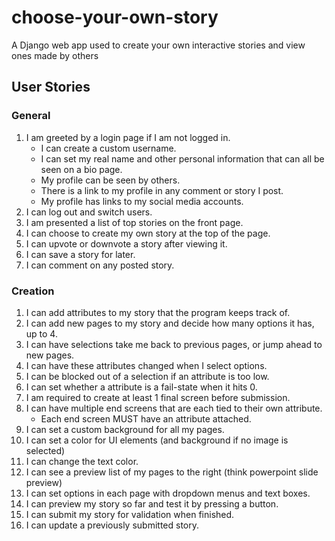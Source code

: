 # choose-your-own-story
A Django web app used to create your own interactive stories and view ones made by others

## User Stories
### General
1. I am greeted by a login page if I am not logged in.
    - I can create a custom username.
    - I can set my real name and other personal information that can all be seen on a bio page.
    - My profile can be seen by others.
    - There is a link to my profile in any comment or story I post.
    - My profile has links to my social media accounts.
3. I can log out and switch users.
4. I am presented a list of top stories on the front page.
5. I can choose to create my own story at the top of the page.
6. I can upvote or downvote a story after viewing it.
7. I can save a story for later.
8. I can comment on any posted story.

### Creation
1. I can add attributes to my story that the program keeps track of.
7. I can add new pages to my story and decide how many options it has, up to 4.
8. I can have selections take me back to previous pages, or jump ahead to new pages.
9. I can have these attributes changed when I select options.
10. I can be blocked out of a selection if an attribute is too low.
11. I can set whether a attribute is a fail-state when it hits 0.
12. I am required to create at least 1 final screen before submission.
13. I can have multiple end screens that are each tied to their own attribute.
    - Each end screen MUST have an attribute attached.
14. I can set a custom background for all my pages.
15. I can set a color for UI elements (and background if no image is selected)
16. I can change the text color.
17. I can see a preview list of my pages to the right (think powerpoint slide preview)
18. I can set options in each page with dropdown menus and text boxes.
19. I can preview my story so far and test it by pressing a button.
20. I can submit my story for validation when finished.
21. I can update a previously submitted story.
